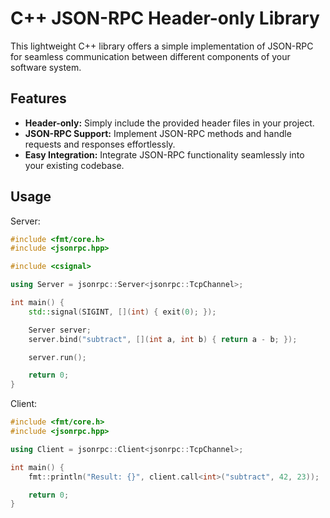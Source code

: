 # C++ JSON-RPC Header-only Library

This lightweight C++ library offers a simple implementation of JSON-RPC for seamless communication between different components of your software system.

## Features

- **Header-only:** Simply include the provided header files in your project.
- **JSON-RPC Support:** Implement JSON-RPC methods and handle requests and responses effortlessly.
- **Easy Integration:** Integrate JSON-RPC functionality seamlessly into your existing codebase.

## Usage

Server:
```cpp
#include <fmt/core.h>
#include <jsonrpc.hpp>

#include <csignal>

using Server = jsonrpc::Server<jsonrpc::TcpChannel>;

int main() {
    std::signal(SIGINT, [](int) { exit(0); });

    Server server;
    server.bind("subtract", [](int a, int b) { return a - b; });

    server.run();

    return 0;
}
```

Client:
```cpp
#include <fmt/core.h>
#include <jsonrpc.hpp>

using Client = jsonrpc::Client<jsonrpc::TcpChannel>;

int main() {
    fmt::println("Result: {}", client.call<int>("subtract", 42, 23));

    return 0;
}

```